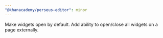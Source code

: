 ```yaml
---
"@khanacademy/perseus-editor": minor
---
```


Make widgets open by default. Add ability to open/close all widgets on a page externally.
